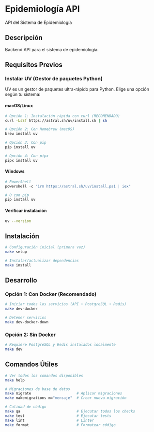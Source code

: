 # Epidemiología API

API del Sistema de Epidemiología

## Descripción

Backend API para el sistema de epidemiología.

## Requisitos Previos

### Instalar UV (Gestor de paquetes Python)

UV es un gestor de paquetes ultra-rápido para Python. Elige una opción según tu sistema:

#### macOS/Linux
```bash
# Opción 1: Instalación rápida con curl (RECOMENDADO)
curl -LsSf https://astral.sh/uv/install.sh | sh

# Opción 2: Con Homebrew (macOS)
brew install uv

# Opción 3: Con pip
pip install uv

# Opción 4: Con pipx
pipx install uv
```

#### Windows
```powershell
# PowerShell
powershell -c "irm https://astral.sh/uv/install.ps1 | iex"

# O con pip
pip install uv
```

#### Verificar instalación
```bash
uv --version
```

## Instalación

```bash
# Configuración inicial (primera vez)
make setup

# Instalar/actualizar dependencias
make install
```

## Desarrollo

### Opción 1: Con Docker (Recomendado)
```bash
# Iniciar todos los servicios (API + PostgreSQL + Redis)
make dev-docker

# Detener servicios
make dev-docker-down
```

### Opción 2: Sin Docker
```bash
# Requiere PostgreSQL y Redis instalados localmente
make dev
```

## Comandos Útiles

```bash
# Ver todos los comandos disponibles
make help

# Migraciones de base de datos
make migrate                     # Aplicar migraciones
make makemigrations m="mensaje"  # Crear nueva migración

# Calidad de código
make qa                          # Ejecutar todos los checks
make test                        # Ejecutar tests
make lint                        # Linter
make format                      # Formatear código
```